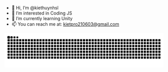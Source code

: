 - 👋 Hi, I’m @kiethuynhsl
- 👀 I’m interested in Coding JS
- 🌱 I’m currently learning Unity
- 📫 You can reach me at: kietpro210603@gmail.com
<!---
kiethuynhsl/kiethuynhsl is a ✨ special ✨ repository because its `README.md` (this file) appears on your GitHub profile.
You can click the Preview link to take a look at your changes.
--->
<p align="center">
  <img src="https://github.com/shacojx/shacojx/blob/main/github-contribution-grid-snake.svg" alt="snake"></center>
  </p>
